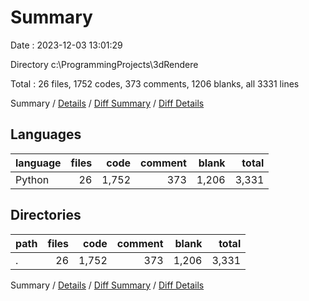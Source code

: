 # Summary

Date : 2023-12-03 13:01:29

Directory c:\\ProgrammingProjects\\3dRendere

Total : 26 files,  1752 codes, 373 comments, 1206 blanks, all 3331 lines

Summary / [Details](details.md) / [Diff Summary](diff.md) / [Diff Details](diff-details.md)

## Languages
| language | files | code | comment | blank | total |
| :--- | ---: | ---: | ---: | ---: | ---: |
| Python | 26 | 1,752 | 373 | 1,206 | 3,331 |

## Directories
| path | files | code | comment | blank | total |
| :--- | ---: | ---: | ---: | ---: | ---: |
| . | 26 | 1,752 | 373 | 1,206 | 3,331 |

Summary / [Details](details.md) / [Diff Summary](diff.md) / [Diff Details](diff-details.md)
